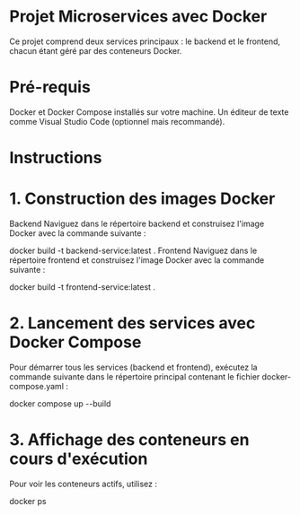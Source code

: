 # Projet Microservices avec Docker
Ce projet comprend deux services principaux : le backend et le frontend, chacun étant géré par des conteneurs Docker.

# Pré-requis

Docker et Docker Compose installés sur votre machine.
Un éditeur de texte comme Visual Studio Code (optionnel mais recommandé).

# Instructions

# 1. Construction des images Docker
Backend
Naviguez dans le répertoire backend et construisez l'image Docker avec la commande suivante :

docker build -t backend-service:latest .
Frontend
Naviguez dans le répertoire frontend et construisez l'image Docker avec la commande suivante :

docker build -t frontend-service:latest .
# 2. Lancement des services avec Docker Compose
Pour démarrer tous les services (backend et frontend), exécutez la commande suivante dans le répertoire principal contenant le fichier docker-compose.yaml :

docker compose up --build
# 3. Affichage des conteneurs en cours d'exécution
Pour voir les conteneurs actifs, utilisez :


docker ps
